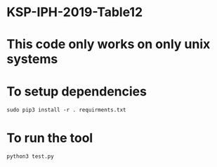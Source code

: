 # KSP-IPH-2019-Table12

# This code only works on only unix systems
# To setup dependencies
```
sudo pip3 install -r . requirments.txt
```
# To run the tool
```
python3 test.py
```
